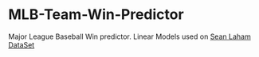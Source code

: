 # MLB-Team-Win-Predictor
Major League Baseball Win predictor. Linear Models used on  <a href="http://www.seanlahman.com/baseball-archive/statistics/">Sean Laham DataSet</a>


